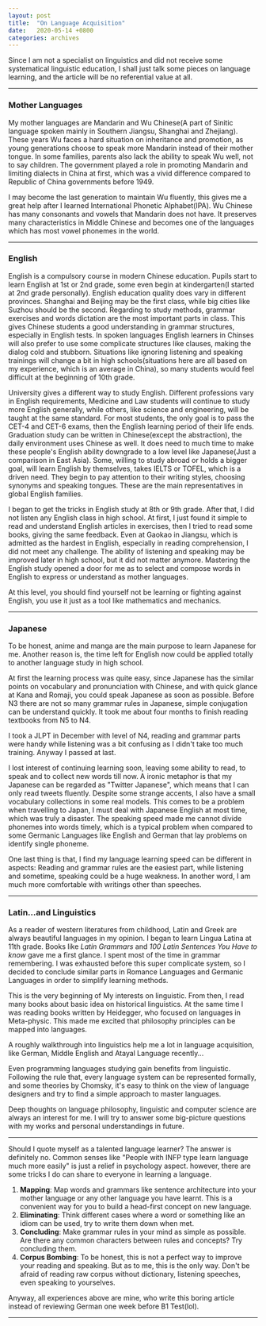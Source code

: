 ```yaml
---
layout: post
title:  "On Language Acquisition"
date:   2020-05-14 +0800
categories: archives
---
```



Since I am not a specialist on linguistics and did not receive some systematical linguistic education, I shall just talk some pieces on language learning, and the article will be no referential value at all.

<!--more-->

----

### Mother Languages

My mother languages are Mandarin and Wu Chinese(A part of Sinitic language spoken mainly in Southern Jiangsu, Shanghai and Zhejiang). These years Wu faces a hard situation on inheritance and promotion, as young generations choose to speak more Mandarin instead of their mother tongue. In some families, parents also lack the ability to speak Wu well, not to say children. The government played a role in promoting Mandarin and limiting dialects in China at first, which was a vivid difference compared to Republic of China governments before 1949. 

I may become the last generation to maintain Wu fluently, this gives me a great help after I learned International Phonetic Alphabet(IPA). Wu Chinese has many consonants and vowels that Mandarin does not have. It preserves many characteristics in Middle Chinese and becomes one of the languages which has most vowel phonemes in the world. 

----

### English

English is a compulsory course in modern Chinese education. Pupils start to learn English at 1st or 2nd grade, some even begin at kindergarten(I started at 2nd grade personally). English education quality does vary in different provinces. Shanghai and Beijing may be the first class, while big cities like Suzhou should be the second. Regarding to study methods, grammar exercises and words dictation are the most important parts in class. This gives Chinese students a good understanding in grammar structures, especially in English tests. In spoken languages English learners in Chinses will also prefer to use some complicate structures like clauses, making the dialog cold and stubborn.  Situations like ignoring listening and speaking trainings will change a bit in high schools(situations here are all based on my experience, which is an average in China), so many students would feel difficult at the beginning of 10th grade.

University gives a different way to study English. Different professions vary in English requirements, Medicine and Law students will continue to study more English generally, while others, like science and engineering, will be taught at the same standard. For most students, the only goal is to pass the CET-4 and CET-6 exams, then the English learning period of their life ends. Graduation study can be written in Chinese(except the abstraction), the daily environment uses Chinese as well. It does need to much time to make these people's English ability downgrade to a low level like Japanese(Just a comparison in East Asia). Some, willing to study abroad or holds a bigger goal, will learn English by themselves, takes IELTS or TOFEL, which is a driven need. They begin to pay attention to their writing styles, choosing synonyms and speaking tongues. These are the main representatives in global English families.

I began to get the tricks in English study at 8th or 9th grade. After that, I did not listen any English class in high school. At first, I just found it simple to read and understand English articles in exercises, then I tried to read some books, giving the same feedback. Even at Gaokao in Jiangsu, which is admitted as the hardest in English, especially in reading comprehension, I did not meet any challenge. The ability of listening and speaking may be improved later in high school, but it did not matter anymore. Mastering the English study opened a door for me as to select and compose words in English to express or understand as mother languages. 

At this level, you should find yourself not be learning or fighting against English, you use it just as a tool like mathematics and mechanics.

----

### Japanese

To be honest, anime and manga are the main purpose to learn Japanese for me. Another reason is, the time left for English now could be applied totally to another language study in high school.

At first the learning process was quite easy, since Japanese has the similar points on vocabulary and pronunciation with Chinese, and with quick glance at Kana and Romaji, you could speak Japanese as soon as possible. Before N3 there are not so many grammar rules in Japanese, simple conjugation can be understand quickly. It took me about four months to finish reading textbooks from N5 to N4.

I took a JLPT in December with level of N4, reading and grammar parts were handy while listening was a bit confusing as I didn't take too much training. Anyway I passed at last.

I lost interest of continuing learning soon, leaving some ability to read, to speak and to collect new words till now. A ironic metaphor is that my Japanese can be regarded as "Twitter Japanese", which means that I can only read tweets fluently. Despite some strange accents, I also have a small vocabulary collections in some real models. This comes to be a problem when travelling to Japan, I must deal with Japanese English at most time, which was truly a disaster. The speaking speed made me cannot divide phonemes into words timely, which is a typical problem when compared to some Germanic Languages like English and German that lay problems on identify single phoneme.

One last thing is that, I find my language learning speed can be different in aspects: Reading and grammar rules are the easiest part, while listening and sometime, speaking could be a huge weakness. In another word, I am much more comfortable with writings other than speeches.

----

### Latin...and Linguistics

As a reader of western literatures from childhood, Latin and Greek are always beautiful languages in my opinion. I began to learn Lingua Latina at 11th grade. Books like *Latin Grammars* and *100 Latin Sentences You Have to know* gave me a first glance. I spent most of the time in grammar remembering. I was exhausted before this super complicate system, so I decided to conclude similar parts in Romance Languages and Germanic Languages in order to simplify learning methods.

This is the very beginning of My interests on linguistic. From then, I read many books about basic idea on historical linguistics. At the same time I was reading books written by Heidegger, who focused on languages in Meta-physic. This made me excited that philosophy principles can be mapped into languages. 

A roughly walkthrough into linguistics help me a lot in language acquisition, like German, Middle English and Atayal Language recently...

Even programming languages studying gain benefits from linguistic. Following the rule that, every language system can be represented formally, and some theories by Chomsky, it's easy to think on the view of language designers and try to find a simple approach to master languages.

Deep thoughts on language philosophy, linguistic and computer science are always an interest for me. I will try to answer some big-picture questions with my works and personal understandings in future.

----

Should I quote myself as a talented language learner? The answer is definitely no. Common senses like "People with INFP type learn language much more easily" is just a relief in psychology aspect. however, there are some tricks I do can share to everyone in learning a language.

1. **Mapping**: Map words and grammars like sentence architecture into your mother language or any other language you have learnt. This is a convenient way for you to build a head-first concept on new language.
2. **Eliminating**: Think different cases where a word or something like an idiom can be used, try to write them down when met.
3. **Concluding**: Make grammar rules in your mind as simple as possible. Are there any common characters between rules and concepts? Try concluding them.
4. **Corpus Bombing**: To be honest, this is not a perfect way to improve your reading and speaking. But as to me, this is the only way. Don't be afraid of reading raw corpus without dictionary, listening speeches, even speaking to yourselves.

Anyway, all experiences above are mine, who write this boring article instead of reviewing German one week before B1 Test(lol).

----